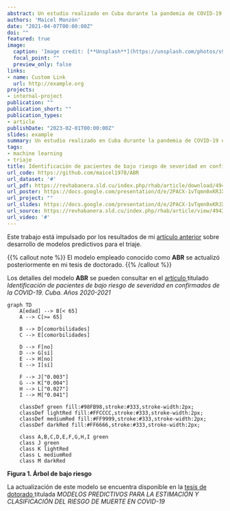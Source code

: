 ```yaml
---
abstract: Un estudio realizado en Cuba durante la pandemia de COVID-19 utilizó un modelo de árboles de clasificación para identificar pacientes con bajo riesgo de desarrollar complicaciones graves. Este modelo se ajustó para predecir la admisión en la UCI y la mortalidad, basándose en factores como la edad y la presencia de comorbilidades. El objetivo fue crear una herramienta que permitiera identificar a los pacientes que podrían ser seguidos de forma segura en atención primaria, optimizando así los recursos hospitalarios. Los árboles de decisión demostraron ser precisos en la clasificación de riesgo, lo que podría favorecer una mejor asignación de recursos y una atención sanitaria más eficiente.
authors: 'Maicel Monzón'
date: "2021-04-07T00:00:00Z"
doi: ""
featured: true
image:
  caption: 'Image credit: [**Unsplash**](https://unsplash.com/photos/s9CC2SKySJM)'
  focal_point: ""
  preview_only: false
links:
- name: Custom Link
  url: http://example.org
projects:
- internal-project
publication: ""
publication_short: ""
publication_types:
- article
publishDate: "2023-02-01T00:00:00Z"
slides: example
summary: Un estudio realizado en Cuba durante la pandemia de COVID-19 utilizó un modelo de árboles de clasificación para identificar pacientes con bajo riesgo de desarrollar complicaciones graves. Este modelo se ajustó para predecir la admisión en la UCI y la mortalidad, basándose en factores como la edad y la presencia de comorbilidades. El objetivo fue crear una herramienta que permitiera identificar a los pacientes que podrían ser seguidos de forma segura en atención primaria, optimizando así los recursos hospitalarios. Los árboles de decisión demostraron ser precisos en la clasificación de riesgo, lo que podría favorecer una mejor asignación de recursos y una atención sanitaria más eficiente.
tags:
- machine learning
- triaje
title: Identificación de pacientes de bajo riesgo de severidad en confirmados de la COVID-19. Cuba. Años 2020-2021
url_code: https://github.com/maicel1978/ABR
url_dataset: '#'
url_pdf: https://revhabanera.sld.cu/index.php/rhab/article/download/4943/3276
url_poster: https://docs.google.com/presentation/d/e/2PACX-1vTqmn0xKRJXd3Nb0KMR3bsj0FcJET5Tjlf2DwT6OiDOwu9_K7XHYpd_tMpJRW3HiHerhBJQ532NzrV4/pub?start=false&loop=false&delayms=3000
url_project: ""
url_slides: https://docs.google.com/presentation/d/e/2PACX-1vTqmn0xKRJXd3Nb0KMR3bsj0FcJET5Tjlf2DwT6OiDOwu9_K7XHYpd_tMpJRW3HiHerhBJQ532NzrV4/pub?start=false&loop=false&delayms=3000
url_source: https://revhabanera.sld.cu/index.php/rhab/article/view/4943
url_video: '#'
---
```


Este trabajo está impulsado por los resultados de mi [artículo anterior](https://revhabanera.sld.cu/index.php/rhab/article/view/4943) sobre desarrollo de modelos predictivos para el triaje.


{{% callout note %}}
El modelo empleado conocido como **ABR** se actualizó posteriormente en mi tesis de doctorado.
{{% /callout %}}

Los detalles del modelo **ABR** se pueden consultar en el [artículo ](https://revhabanera.sld.cu/index.php/rhab/article/view/4943) titulado *Identificación de pacientes de bajo riesgo de severidad en confirmados de la COVID-19. Cuba. Años 2020-2021*


```mermaid
graph TD
    A[edad] --> B[< 65]
    A --> C[>= 65]
    
    B --> D[comorbilidades]
    C --> E[comorbilidades]
    
    D --> F[no]
    D --> G[sí]
    E --> H[no]
    E --> I[sí]
    
    F --> J["0.003"]
    G --> K["0.004"]
    H --> L["0.027"]
    I --> M["0.041"]

    classDef green fill:#98FB98,stroke:#333,stroke-width:2px;
    classDef lightRed fill:#FFCCCC,stroke:#333,stroke-width:2px;
    classDef mediumRed fill:#FF9999,stroke:#333,stroke-width:2px;
    classDef darkRed fill:#FF6666,stroke:#333,stroke-width:2px;

    class A,B,C,D,E,F,G,H,I green
    class J green
    class K lightRed
    class L mediumRed
    class M darkRed
```

**Figura 1. Árbol de bajo riesgo**


La actualización de este modelo se encuentra disponible en la  [tesis de dotorado ](https://www.researchgate.net/publication/388656780_MODELOS_PREDICTIVOS_PARA_LA_ESTIMACION_Y_CLASIFICACION_DEL_RIESGO_DE_MUERTE_EN_COVID-19) titulada  *MODELOS PREDICTIVOS PARA LA ESTIMACIÓN Y CLASIFICACIÓN DEL RIESGO DE MUERTE EN COVID-19*



